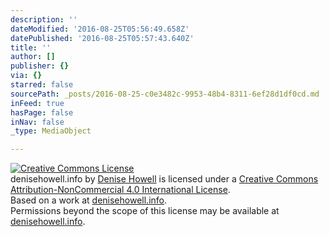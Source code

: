 ```yaml
---
description: ''
dateModified: '2016-08-25T05:56:49.658Z'
datePublished: '2016-08-25T05:57:43.640Z'
title: ''
author: []
publisher: {}
via: {}
starred: false
sourcePath: _posts/2016-08-25-c0e3482c-9953-48b4-8311-6ef28d1df0cd.md
inFeed: true
hasPage: false
inNav: false
_type: MediaObject

---
```

<a rel="license" href="http://creativecommons.org/licenses/by-nc/4.0/"><img alt="Creative Commons License" style="border-width:0" src="https://i.creativecommons.org/l/by-nc/4.0/80x15.png" /></a><br /><span xmlns:dct="http://purl.org/dc/terms/" property="dct:title">denisehowell.info</span> by <a xmlns:cc="http://creativecommons.org/ns#" href="denisehowell.info" property="cc:attributionName" rel="cc:attributionURL">Denise Howell</a> is licensed under a <a rel="license" href="http://creativecommons.org/licenses/by-nc/4.0/">Creative Commons Attribution-NonCommercial 4.0 International License</a>.<br />Based on a work at <a xmlns:dct="http://purl.org/dc/terms/" href="denisehowell.info" rel="dct:source">denisehowell.info</a>.<br />Permissions beyond the scope of this license may be available at <a xmlns:cc="http://creativecommons.org/ns#" href="denisehowell.info" rel="cc:morePermissions">denisehowell.info</a>.